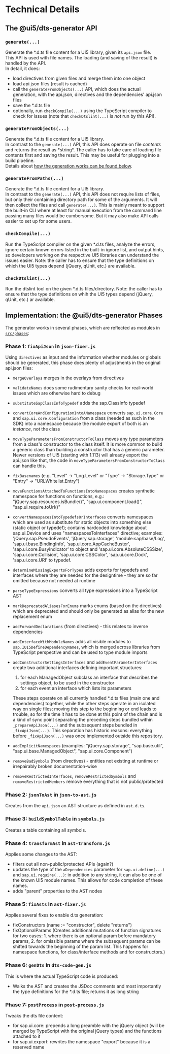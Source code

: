 # Technical Details

## The @ui5/dts-generator API

### `generate(...)`

Generate the \*.d.ts file content for a UI5 library, given its `api.json` file.<br>
This API is used with file names. The loading (and saving of the result) is handled by the API.<br>
In detail, it does:

- load directives from given files and merge them into one object
- load api.json files (result is cached)
- call the `generateFromObjects(...)` API, which does the actual generation, with the api.json, directives and the dependencies' api.json files
- save the \*.d.ts file
- optionally, run `checkCompile(...)` using the TypeScript compiler to check for issues (note that `checkDtslint(...)` is _not_ run by this API).

### `generateFromObjects(...)`

Generate the *.d.ts file content for a UI5 library.<br>
In contrast to the `generate(...)` API, this API does operate on file *contents* and returns the result as *string\*. The caller has to take care of loading file contents first and saving the result. This may be useful for plugging into a build pipeline.<br>
Details about [how the generation works can be found below](#implementation).

### `generateFromPaths(...)`

Generate the \*.d.ts file content for a UI5 library.<br>
In contrast to the `generate(...)` API, this API does not require lists of files, but only their containing directory path for some of the arguments. It will then collect the files and call `generate(...)`. This is mainly meant to support the built-in CLI where at least for manual execution from the command line passing many files would be cumbersome. But it may also make API calls easier to set up for some users.

### `checkCompile(...)`

Run the TypeScript compiler on the given \*.d.ts files, analyze the errors, ignore certain known errors listed in the built-in ignore list, and output hints, so developers working on the respective UI5 libraries can understand the issues easier.
Note: the caller has to ensure that the type definitions on which the UI5 types depend (jQuery, qUnit, etc.) are available.

### `checkDtslint(...)`

Run the dtslint tool on the given \*.d.ts files/directory.
Note: the caller has to ensure that the type definitions on whih the UI5 types depend (jQuery, qUnit, etc.) ar available.

## Implementation: the @ui5/dts-generator Phases<a id='implementation'></a>

The generator works in several phases, which are reflected as modules in [`src/phases`](./src/phases):

### Phase 1: `fixApiJson` in `json-fixer.js`

Using `directives` as input and the information whether modules or globals should be generated, this phase does plenty of adjustments in the original api.json files:

- `mergeOverlays` merges in the overlays from directives
- `validateNames` does some rudimentary sanity checks for real-world issues which are otherwise hard to debug
- `substituteSapClassInfoTypedef` adds the sap.ClassInfo typedef
- `convertCoreAndConfigurationIntoANamespace` converts `sap.ui.core.Core` and `sap.ui.core.Configuration` from a class (needed as such in the SDK) into a namespace because the module export of both is an _instance_, not the class
- `moveTypeParametersFromConstructorToClass` moves any type parameters from a class's constructor to the class itself. It is more common to build a generic class than building a constructor that has a generic parameter. Newer versions of UI5 (starting with 1.113) will already export the api.json like that, the code in `moveTypeParametersFromConstructorToClass` can handle this.
- `fixBasenames` (e.g. "Level" -> "Log.Level" or "Type" -> "Storage.Type" or "Entry" -> "URLWhitelist.Entry")
- `moveFunctionsAttachedToFunctionsIntoNamespaces` creates synthetic namespace for functions on functions, e.g.: "jQuery.sap.resources.isBundle()", "sap.ui.component.load()", "sap.ui.require.toUrl()"
- `convertNamespacesIntoTypedefsOrInterfaces` converts namespaces which are used as substitute for static objects into something else (static object or typedef); contains hardcoded knowledge about sap.ui.Device and uses "namespacesToInterfaces" directive; examples: 'jQuery.sap.PseudoEvents', 'jQuery.sap.storage', 'module:sap/base/Log', 'sap.ui.base.BindingInfo', 'sap.ui.core.AppCacheBuster', 'sap.ui.core.BusyIndicator' to object and 'sap.ui.core.AbsoluteCSSSize', 'sap.ui.core.Collision', 'sap.ui.core.CSSColor', 'sap.ui.core.Dock', 'sap.ui.core.URI' to typedef.
- `determineMissingExportsForTypes` adds exports for typedefs and interfaces where they are needed for the designtime - they are so far omitted because not needed at runtime
- `parseTypeExpressions` converts all type expressions into a TypeScript AST
- `markDeprecatedAliasesForEnums` marks enums (based on the directives) which are deprecated and should only be generated as alias for the new replacement enum
- `addForwardDeclarations` (from directives) - this relates to inverse dependencies
- `addInterfaceWithModuleNames` adds all visible modules to `sap.IUI5DefineDependencyNames`, which is merged across libraries from TypeScript perspective and can be used to type module imports
- `addConstructorSettingsInterfaces` and `addEventParameterInterfaces` create two additional interfaces defining important structures:
  1.  for each ManagedObject subclass an interface that describes the settings object, to be used in the constructor
  1.  for each event an interface which lists its parameters

  These steps operate on all currently handled \*.d.ts files (main one and dependencies) together, while the other steps operate in an isolated way on single files; moving this step to the beginning or end leads to trouble, so for the time it has to be done at this point of the chain and is a kind of sync point separating the preceding steps bundled within `_prepareApiJson(...)` and the subsequent steps bundled in `_fixApiJson(...)`. This separation has historic reasons: everything before `_fixApiJson(...)` was once implemented outside this repository.

- `addImplicitNamespaces` (examples: "jQuery.sap.storage", "sap.base.util", "sap.ui.base.ManagedObject", "sap.ui.core.Component")
- `removeBadSymbols` (from directives) - entities not existing at runtime or irrepairably broken documentation-wise
- `removeRestrictedInterfaces`, `removeRestrictedSymbols` and `removeRestrictedMembers` remove everything that is not public/protected

### Phase 2: `jsonToAst` in `json-to-ast.js`

Creates from the `api.json` an AST structure as defined in `ast.d.ts`.

### Phase 3: `buildSymbolTable` in `symbols.js`

Creates a table containing all symbols.

### Phase 4: `transformAst` in `ast-transform.js`

Applies some changes to the AST:

- filters out all non-public/protected APIs (again?)
- updates the type of the `aDependencies` parameter for `sap.ui.define(...)` and `sap.ui.require(...)`: in addition to any string, it can also be one of the known UI5 module names. This allows for code completion of these names.
- adds "parent" properties to the AST nodes

### Phase 5: `fixAsts` in `ast-fixer.js`

Applies several fixes to enable d.ts generation:

- fixConstructors (name := "constructor", delete "returns")
- fixOptionalParams (Creates additional mutations of function signatures for two cases: 1. where there is an optional param before mandatory params, 2. for omissible params where the subsequent params can be shifted towards the beginning of the param list. This happens for namespace functions, for class/interface methods and for constructors.)

### Phase 6: `genDts` in `dts-code-gen.js`

This is where the actual TypeScript code is produced:

- Walks the AST and creates the JSDoc comments and most importantly the type definitions for the \*.d.ts file; returns it as long string

### Phase 7: `postProcess` in `post-process.js`

Tweaks the dts file content:

- for sap.ui.core: prepends a long preamble with the jQuery object (will be merged by TypeScript with the original jQuery types) and the functions attached to it
- for sap.ui.export: rewrites the namespace "export" because it is a reserved name
